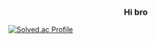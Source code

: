 <h3 align="center">Hi bro</h3>

[![Solved.ac Profile](http://mazassumnida.wtf/api/v2/generate_badge?boj=dbsrjs)](https://solved.ac/parkhangyeol/)

